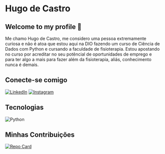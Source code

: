 # Hugo de Castro

## Welcome to my profile 👋
Me chamo Hugo de Castro, me considero uma pessoa extremamente curiosa e não é atoa que estou aqui na DIO fazendo um curso de Ciência de Dados com Python e cursando a faculdade de fisioterapia. Estou apostando no curso por acreditar no seu potêncial de oportunidades de emprego e para ter algo a mais para fazer além da fisioterapia, aliás, conhecimento nunca é demais.

## Conecte-se comigo
[![LinkedIn](https://img.shields.io/badge/LinkedIn-000?style=for-the-badge&logo=linkedin&logoColor=0E76A8)](https://www.linkedin.com/in/hugo-castro-76b9a5189/)
[![Instagram](https://img.shields.io/badge/Instagram-000?style=for-the-badge&logo=instagram)](https://www.instagram.com/euhugocast/)

## Tecnologias
![Python](https://img.shields.io/badge/Python-000?style=for-the-badge&logo=python)

## Minhas Contribuições
[![Repo Card](https://github-readme-stats.vercel.app/api/pin/?username=hugocastt&repo=dio-lab-open-source&bg_color=000&border_color=30A3DC&show_icons=true&icon_color=30A3DC&title_color=E94D5F&text_color=FFF)](https://github.com/hugocastt/dio-lab-open-source)